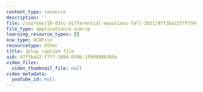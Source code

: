```yaml
---
content_type: resource
description: ''
file: /courses/18-03sc-differential-equations-fall-2011/97f3ba22f7f7369465061f9d998b269a_2SuTN8rpe4I.srt
file_type: application/x-subrip
learning_resource_types: []
ocw_type: OCWFile
resourcetype: Other
title: 3play caption file
uid: 97f3ba22-f7f7-3694-6506-1f9d998b269a
video_files:
  video_thumbnail_file: null
video_metadata:
  youtube_id: null
---
```

